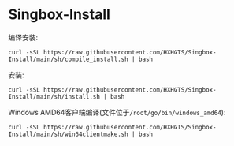# Singbox-Install

编译安装:
```
curl -sSL https://raw.githubusercontent.com/HXHGTS/Singbox-Install/main/sh/compile_install.sh | bash
```
安装:
```
curl -sSL https://raw.githubusercontent.com/HXHGTS/Singbox-Install/main/sh/install.sh | bash
```
Windows AMD64客户端编译(文件位于`/root/go/bin/windows_amd64`):
```
curl -sSL https://raw.githubusercontent.com/HXHGTS/Singbox-Install/main/sh/win64clientmake.sh | bash
```
